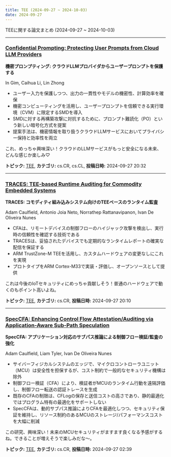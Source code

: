 ```yaml
---
title: TEE (2024-09-27 ~ 2024-10-03)
date: 2024-09-27
---
```


TEEに関する論文まとめ (2024-09-27 ~ 2024-10-03)


- - -

### [Confidential Prompting: Protecting User Prompts from Cloud LLM Providers](http://arxiv.org/abs/2409.19134)

**機密プロンプティング: クラウドLLMプロバイダからユーザープロンプトを保護する**

In Gim, Caihua Li, Lin Zhong

- ユーザー入力を保護しつつ、出力の一貫性やモデルの機密性、計算効率を確保
- 機密コンピューティングを活用し、ユーザープロンプトを信頼できる実行環境（CVM）に限定するSMDを導入
- SMDに対する再構築攻撃に対抗するために、プロンプト難読化（PO）という新しい暗号化方式を提案
- 提案手法は、機密情報を取り扱うクラウドLLMサービスにおいてプライバシー保持と効率性を両立

これ、めっちゃ興味深い！クラウドのLLMサービスがもっと安全になる未来、どんな感じか楽しみ♡



**トピック:** [TEE](../../tee), **カテゴリ:** cs.CR, cs.CL, **投稿日時:** 2024-09-27 20:32


- - -

### [TRACES: TEE-based Runtime Auditing for Commodity Embedded Systems](http://arxiv.org/abs/2409.19125)

**TRACES: コモディティ組み込みシステム向けのTEEベースのランタイム監査**

Adam Caulfield, Antonio Joia Neto, Norrathep Rattanavipanon, Ivan De Oliveira Nunes

- CFAは、リモートデバイスの制御フローのハイジャック攻撃を検出し、実行時の信頼性を確認する技術である
- TRACESは、妥協されたデバイスでも定期的なランタイムレポートの確実な配信を保証する
- ARM TrustZone-M TEEを活用し、カスタムハードウェアの変更なしにこれを実現
- プロトタイプをARM Cortex-M33で実装・評価し、オープンソースとして提供

これは今後のIoTセキュリティにめっちゃ貢献しそう！普通のハードウェアで動くのもポイント高いよね。



**トピック:** [TEE](../../tee), **カテゴリ:** cs.CR, **投稿日時:** 2024-09-27 20:10


- - -

### [SpecCFA: Enhancing Control Flow Attestation/Auditing via Application-Aware Sub-Path Speculation](http://arxiv.org/abs/2409.18403)

**SpecCFA: アプリケーション対応のサブパス推論による制御フロー検証/監査の強化**

Adam Caulfield, Liam Tyler, Ivan De Oliveira Nunes

- サイバーフィジカルシステムのエッジで、マイクロコントローラユニット（MCU）は安全性を担保するが、コスト制約で一般的なセキュリティ機構は除外
- 制御フロー検証（CFA）により、検証者がMCUのランタイム行動を遠隔評価し、制御フロー転送の認証トレースを生成
- 既存のCFAの制限は、CFLogの保存と送信コストの高さであり、静的最適化ではプログラム特有の最適化をサポートしない
- SpecCFAは、動的サブパス推論によりCFAを最適化しつつ、セキュリティ保証を維持し、リソース制約のあるMCUのストレージ/パフォーマンスコストを大幅に削減

この研究、興味深い！未来のMCUセキュリティがますます良くなる予感がするね。できることが増えそうで楽しみだな～。



**トピック:** [TEE](../../tee), **カテゴリ:** cs.CR, **投稿日時:** 2024-09-27 02:39
